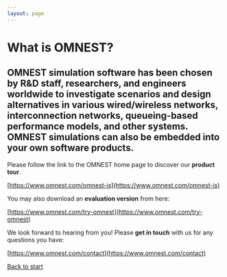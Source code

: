 ```yaml
---
layout: page
---
```


# What is OMNEST?

## **OMNEST simulation software has been chosen by R&D staff, researchers, and engineers worldwide** to investigate scenarios and design alternatives in various wired/wireless networks, interconnection networks, queueing-based performance models, and other systems. OMNEST simulations can also be embedded into your own software products.

Please follow the link to the OMNEST home page to discover our **product tour**.

[https://www.omnest.com/omnest-is](https://www.omnest.com/omnest-is)

You may also download an **evaluation version** from here:

[https://www.omnest.com/try-omnest](https://www.omnest.com/try-omnest)

We look forward to hearing from you! Please **get in touch** with us for any questions you have:

[https://www.omnest.com/contact](https://www.omnest.com/contact)

[Back to start](index.html)